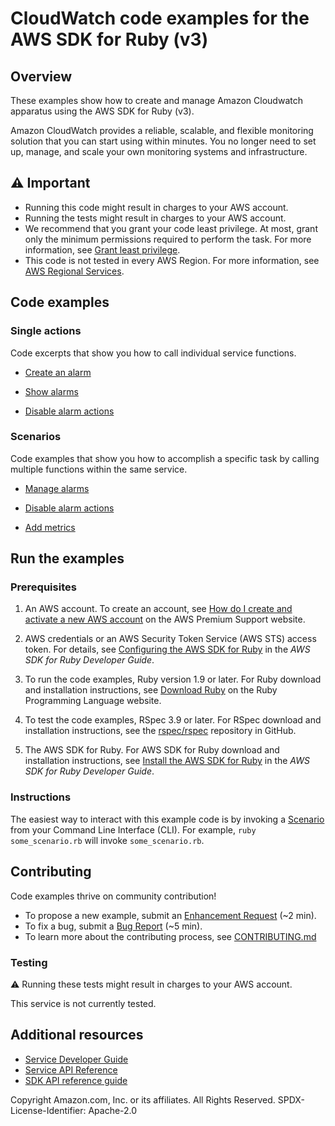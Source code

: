 # CloudWatch code examples for the AWS SDK for Ruby (v3)
## Overview
These examples show how to create and manage Amazon Cloudwatch apparatus using the AWS SDK for Ruby (v3).

Amazon CloudWatch provides a reliable, scalable, and flexible monitoring solution that you can start using within minutes. You no longer need to set up, manage, and scale your own monitoring systems and infrastructure.

## ⚠️ Important
* Running this code might result in charges to your AWS account. 
* Running the tests might result in charges to your AWS account.
* We recommend that you grant your code least privilege. At most, grant only the minimum permissions required to perform the task. For more information, see [Grant least privilege](https://docs.aws.amazon.com/IAM/latest/UserGuide/best-practices.html#grant-least-privilege). 
* This code is not tested in every AWS Region. For more information, see [AWS Regional Services](https://aws.amazon.com/about-aws/global-infrastructure/regional-product-services).

## Code examples

### Single actions
Code excerpts that show you how to call individual service functions.

* [Create an alarm](./cw-ruby-example-create-alarm.rb)

* [Show alarms](./cw-ruby-example-show-alarms.rb)

* [Disable alarm actions](./cw-ruby-example-alarm-actions.rb)



### Scenarios
Code examples that show you how to accomplish a specific task by calling multiple functions within the same service.

* [Manage alarms](./cw-ruby-example-alarm-basics.rb)

* [Disable alarm actions](./cw-ruby-example-alarm-actions.rb)

* [Add metrics](./cw-ruby-example-metrics-basics.rb)





## Run the examples


### Prerequisites

1. An AWS account. To create an account, see [How do I create and activate a new AWS account](https://aws.amazon.com/premiumsupport/knowledge-center/create-and-activate-aws-account/) on the AWS Premium Support website.

1. AWS credentials or an AWS Security Token Service (AWS STS) access token. For details, see [Configuring the AWS SDK for Ruby](https://docs.aws.amazon.com/sdk-for-ruby/v3/developer-guide/setup-config.html) in the *AWS SDK for Ruby Developer Guide*.

1. To run the code examples, Ruby version 1.9 or later. For Ruby download and installation instructions, see [Download Ruby](https://www.ruby-lang.org/en/downloads/) on the Ruby Programming Language website.

1. To test the code examples, RSpec 3.9 or later. For RSpec download and installation instructions, see the [rspec/rspec](https://github.com/rspec/rspec) repository in GitHub.

1. The AWS SDK for Ruby. For AWS SDK for Ruby download and installation instructions, see [Install the AWS SDK for Ruby](https://docs.aws.amazon.com/sdk-for-ruby/v3/developer-guide/setup-install.html) in the *AWS SDK for Ruby Developer Guide*.



### Instructions
The easiest way to interact with this example code is by invoking a [Scenario](#Scenarios) from your Command Line Interface (CLI). For example, `ruby some_scenario.rb` will invoke `some_scenario.rb`.

## Contributing
Code examples thrive on community contribution!

* To propose a new example, submit an [Enhancement Request](https://github.com/awsdocs/aws-doc-sdk-examples/issues/new?assignees=octocat&labels=type%2Fenhancement&template=enhancement.yaml&title=%5BEnhancement%5D%3A+%3CDESCRIPTIVE+TITLE+HERE%3E) (~2 min).
* To fix a bug, submit a [Bug Report](https://github.com/awsdocs/aws-doc-sdk-examples/issues/new?assignees=octocat&labels=type%2Fbug&template=bug.yaml&title=%5BBug%5D%3A+%3CDESCRIPTIVE+TITLE+HERE%3E) (~5 min).
* To learn more about the contributing process, see [CONTRIBUTING.md](../../../CONTRIBUTING.md)
### Testing
⚠️ Running these tests might result in charges to your AWS account.

This service is not currently tested.

## Additional resources
* [Service Developer Guide](https://docs.aws.amazon.com/sdk-for-ruby/v3/developer-guide/welcome.html)
* [Service API Reference](https://docs.aws.amazon.com/sdk-for-ruby/v3/api/)
* [SDK API reference guide](https://aws.amazon.com/developer/language/ruby/)

Copyright Amazon.com, Inc. or its affiliates. All Rights Reserved. SPDX-License-Identifier: Apache-2.0
